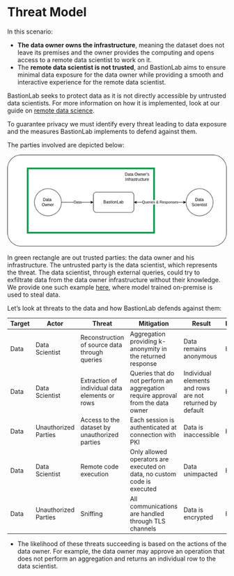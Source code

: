 # Threat Model

In this scenario:
- **The data owner owns the infrastructure**, meaning the dataset does not leave its premises and the owner provides the computing and opens access to a remote data scientist to work on it. 
- The **remote data scientist is not trusted**, and BastionLab aims to ensure minimal data exposure for the data owner while providing a smooth and interactive experience for the remote data scientist.

BastionLab seeks to protect data as it is not directly accessible by untrusted data scientists. For more information on how it is implemented, look at our guide on [remote data science](https://bastionlab.readthedocs.io/en/latest/docs/concept-guides/remote_data_science/). 

To guarantee privacy we must identify every threat leading to data exposure and the measures BastionLab implements to defend against them. 

The parties involved are depicted below:

![](../../assets/parties_involved.png)

In green rectangle are out trusted parties: the data owner and his infrastructure. The untrusted party is the data scientist, which represents the threat. The data scientist, through external queries, could try to exfiltrate data from the data owner infrastructure without their knowledge. We provide one such example [here](), where model trained on-premise is used to steal data.


Let’s look at threats to the data and how BastionLab defends against them:

|Target|Actor               |Threat                                        |Mitigation                                                                     |Result                                                  |Impact|Likelihood|
|------|--------------------|----------------------------------------------|-------------------------------------------------------------------------------|--------------------------------------------------------|------|----------|
|Data  |Data Scientist      |Reconstruction of source data through queries |Aggregation providing k-anonymity in the returned response                     |Data remains anonymous                                  |High  |Low       |
|Data  |Data Scientist      |Extraction of individual data elements or rows|Queries that do not perform an aggregation require approval from the data owner|Individual elements and rows are not returned by default|High  |*Medium   |
|Data  |Unauthorized Parties|Access to the dataset by unauthorized parties |Each session is authenticated at connection with PKI                           |Data is inaccessible                                    |High  |Low       |
|Data  |Data Scientist      |Remote code execution                         |Only allowed operators are executed on data, no custom code is executed        |Data unimpacted                                         |High  |Low       |
|Data  |Unauthorized Parties|Sniffing                                      |All communications are handled through TLS channels                            |Data is encrypted                                       |High  |Low       |



* The likelihood of these threats succeeding is based on the actions of the data owner. For example, the data owner may approve an operation that does not perform an aggregation and returns an individual row to the data scientist.
